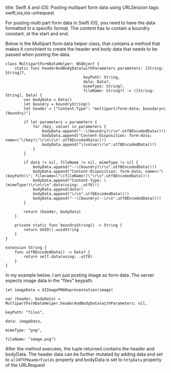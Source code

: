 title: Swift 4 and iOS: Posting multipart form data using URLSession
tags: swift,ios,ios-urlrequest

For posting multi part form data in Swift iOS, you need to have the data formatted in a specific format. The content has to contain a boundry constant, at the start and end. 

Below is the Multipart form data helper class, that contains a method that makes it convinient to create the header and body data that needs to be passed when posting the data.

```
class MultipartFormDataHelper: NSObject {
    static func headerAndBodyData(withParameters parameters: [String: String]?,
                                  keyPath: String,
                                  data: Data?,
                                  mimeType: String?,
                                  fileName: String?) -> ([String: String], Data) {
        var bodyData = Data()
        let boundry = boundryString()
        let header = ["Content-Type": "multipart/form-data; boundary=\(boundry)"]

        if let parameters = parameters {
            for (key, value) in parameters {
                bodyData.append("--\(boundry)\r\n".utf8EncodedData()!)
                bodyData.append("Content-Disposition: form-data; name=\"\(key)\"\r\n\r\n".utf8EncodedData()!)
                bodyData.append("\(value)\r\n".utf8EncodedData()!)
            }
        }
        
        if data != nil, fileName != nil, mimeType != nil {
            bodyData.append("--\(boundry)\r\n".utf8EncodedData()!)
            bodyData.append("Content-Disposition: form-data; name=\"\(keyPath)\"; filename=\"\(fileName!)\"\r\n".utf8EncodedData()!)
            bodyData.append("Content-Type: \(mimeType!)\r\n\r\n".data(using: .utf8)!)
            bodyData.append(data!)
            bodyData.append("\r\n".utf8EncodedData()!)
            bodyData.append("--\(boundry)--\r\n".utf8EncodedData()!)
        }
        
        return (header, bodyData)
    }
    
    private static func boundryString() -> String {
        return UUID().uuidString
    }
}

extension String {
    func utf8EncodedData() -> Data? {
        return self.data(using: .utf8)
    }
}
```

In my example below, I am just posting image as form data. The server expects image data in the "files" keypath.

```
let imageData = UIImagePNGRepresentation(image)

var (header, bodyData) = MultipartFormDataHelper.headerAndBodyData(withParameters: nil,
                                                                           keyPath: "files",
                                                                           data: imageData,
                                                                           mimeType: "png",
                                                                           fileName: "image.png")
 ```
 
 After the method executes, the tuple returned contains the header and bodyData. The header data can be further mutated by adding data and set to `allHTTPHeaderFields` property and bodyData is set to `httpData` property of the URLRequest                                                                           
                                                 
